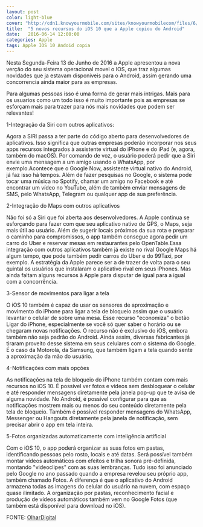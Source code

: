 ```yaml
---
layout: post
color: light-blue
cover: "http://cdn1.knowyourmobile.com/sites/knowyourmobilecom/files/6/72/Android-versus-iOS.jpg"
title:  "5 novos recursos do iOS 10 que a Apple copiou do Android"
date:   2016-06-14 12:00:00
categories: Apple
tags: Apple IOS 10 Andoid copia
---
```

Nesta Segunda-Feira 13 de Junho de 2016 a Apple apresentou a nova verção do seu sistema operacional movel o IOS, que traz algumas novidades que ja estavam disponiveis para o Android, assim gerando uma concorrencia ainda maior para as empresas.

Para algumas pessoas isso é uma forma de gerar mais intrigas. Mais para os usuarios como um todo isso é muito importante pois as empresas se esforçam mais para trazer para nós mais novidades que podem ser relevantes!

1-Integração da Siri com outros aplicativos:

Agora a SIRI passa a ter parte do código aberto para desenvolvedores de aplicativos. Isso significa que outras empresas poderão incorporar nos seus apps recursos integrados à assistente virtual do iPhone e do iPad (e, agora, também do macOS). Por comando de voz, o usuário poderá pedir que a Siri envie uma mensagem a um amigo usando o WhatsApp, por exemplo.Acontece que o Google Now, assistente virtual nativo do Android, já faz isso há tempos. Além de fazer pesquisas no Google, o sistema pode tocar uma música no Spotify, chamar um amigo no Facebook e até encontrar um vídeo no YouTube, além de também enviar mensagens de SMS, pelo WhatsApp, Telegram ou qualquer app de sua preferência.

2-Integração do Maps com outros aplicativos

Não foi só a Siri que foi aberta aos desenvolvedores. A Apple continua se esforçando para fazer com que seu aplicativo nativo de GPS, o Maps, seja mais útil ao usuário. Além de sugerir locais próximos da sua rota e preparar o caminho para compromissos, o app também consegue agora pedir um carro do Uber e reservar mesas em restaurantes pelo OpenTable.Essa integração com outros aplicativos também já existe no rival Google Maps há algum tempo, que pode também pedir carros do Uber e do 99Taxi, por exemplo. A estratégia da Apple parece ser a de trazer de volta para o seu quintal os usuários que instalaram o aplicativo rival em seus iPhones. Mas ainda faltam alguns recursos à Apple para disputar de igual para a igual com a concorrência.

3-Sensor de movimentos para ligar a tela

O iOS 10 também é capaz de usar os sensores de aproximação e movimento do iPhone para ligar a tela de bloqueio assim que o usuário levantar o celular de sobre uma mesa. Esse recurso "economiza" o botão Ligar do iPhone, especialmente se você só quer saber o horário ou se chegaram novas notificações. O recurso não é exclusivo do iOS, embora também não seja padrão do Android. Ainda assim, diversas fabricantes já tiraram proveito desse sistema em seus celulares com o sistema do Google. É o caso da Motorola, da Samsung, que também ligam a tela quando sente a aproximação da mão do usuário.

4-Notificações com mais opções

As notificações na tela de bloqueio do iPhone também contam com mais recursos no iOS 10. É possível ver fotos e vídeos sem desbloquear o celular e até responder mensagens diretamente pela janela pop-up que te avisa de alguma novidade. No Android, é possível configurar para que as notificações mostrem mais ou menos do seu conteúdo diretamente pela tela de bloqueio. Também é possível responder mensagens do WhatsApp, Messenger ou Hangouts diretamente pela janela de notificação, sem precisar abrir o app em tela inteira.

5-Fotos organizadas automaticamente com inteligência artificial

Com o iOS 10, o app poderá organizar as suas fotos em pastas, identificando pessoas pelo rosto, locais e até datas. Será possível também montar vídeos automáticos com efeitos e trilha sonora pré-definida, montando "videoclipes" com as suas lembranças. Tudo isso foi anunciado pelo Google no ano passado quando a empresa revelou seu próprio app, também chamado Fotos. A diferença é que o aplicativo do Android armazena todas as imagens do celular do usuário na nuvem, com espaço quase ilimitado. A organização por pastas, reconhecimento facial e produção de vídeos automáticos também vem no Google Fotos (que também está disponível para download no iOS).

FONTE: <a href="http://olhardigital.uol.com.br/noticia/5-novos-recursos-do-ios-10-que-a-apple-copiou-do-android/59307">OlharDigital</a>
<script async src="//pagead2.googlesyndication.com/pagead/js/adsbygoogle.js"></script>
<!-- Final_texto_okgnow -->
<ins class="adsbygoogle"
     style="display:block"
     data-ad-client="ca-pub-7837358846130941"
     data-ad-slot="9265933715"
     data-ad-format="auto"></ins>
<script>
(adsbygoogle = window.adsbygoogle || []).push({});
</script>

